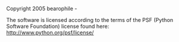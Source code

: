 Copyright 2005 bearophile -

The software is licensed according to the terms of the PSF (Python Software Foundation) license found here: http://www.python.org/psf/license/